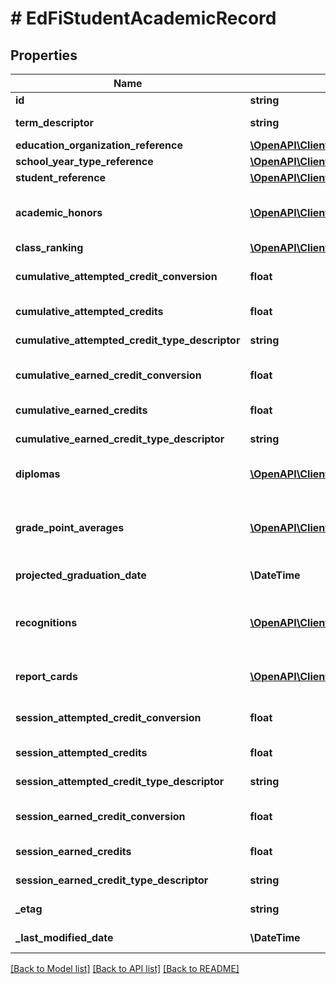 # # EdFiStudentAcademicRecord

## Properties

Name | Type | Description | Notes
------------ | ------------- | ------------- | -------------
**id** | **string** |  | [optional]
**term_descriptor** | **string** | The term for the session during the school year. |
**education_organization_reference** | [**\OpenAPI\Client\Model\EdFiEducationOrganizationReference**](EdFiEducationOrganizationReference.md) |  |
**school_year_type_reference** | [**\OpenAPI\Client\Model\EdFiSchoolYearTypeReference**](EdFiSchoolYearTypeReference.md) |  |
**student_reference** | [**\OpenAPI\Client\Model\EdFiStudentReference**](EdFiStudentReference.md) |  |
**academic_honors** | [**\OpenAPI\Client\Model\EdFiStudentAcademicRecordAcademicHonor[]**](EdFiStudentAcademicRecordAcademicHonor.md) | An unordered collection of studentAcademicRecordAcademicHonors. Academic distinctions earned by or awarded to the student. | [optional]
**class_ranking** | [**\OpenAPI\Client\Model\EdFiStudentAcademicRecordClassRanking**](EdFiStudentAcademicRecordClassRanking.md) |  | [optional]
**cumulative_attempted_credit_conversion** | **float** | Conversion factor that when multiplied by the number of credits is equivalent to Carnegie units. | [optional]
**cumulative_attempted_credits** | **float** | The value of credits or units of value awarded for the completion of a course. | [optional]
**cumulative_attempted_credit_type_descriptor** | **string** | The type of credits or units of value awarded for the completion of a course. | [optional]
**cumulative_earned_credit_conversion** | **float** | Conversion factor that when multiplied by the number of credits is equivalent to Carnegie units. | [optional]
**cumulative_earned_credits** | **float** | The value of credits or units of value awarded for the completion of a course. | [optional]
**cumulative_earned_credit_type_descriptor** | **string** | The type of credits or units of value awarded for the completion of a course. | [optional]
**diplomas** | [**\OpenAPI\Client\Model\EdFiStudentAcademicRecordDiploma[]**](EdFiStudentAcademicRecordDiploma.md) | An unordered collection of studentAcademicRecordDiplomas. Diploma(s) earned by the student. | [optional]
**grade_point_averages** | [**\OpenAPI\Client\Model\EdFiStudentAcademicRecordGradePointAverage[]**](EdFiStudentAcademicRecordGradePointAverage.md) | An unordered collection of studentAcademicRecordGradePointAverages. The grade point average for an individual computed as the grade points earned divided by the number of credits attempted. | [optional]
**projected_graduation_date** | **\DateTime** | The month and year the student is projected to graduate. | [optional]
**recognitions** | [**\OpenAPI\Client\Model\EdFiStudentAcademicRecordRecognition[]**](EdFiStudentAcademicRecordRecognition.md) | An unordered collection of studentAcademicRecordRecognitions. Recognitions given to the student for accomplishments in a co-curricular or extracurricular activity. | [optional]
**report_cards** | [**\OpenAPI\Client\Model\EdFiStudentAcademicRecordReportCard[]**](EdFiStudentAcademicRecordReportCard.md) | An unordered collection of studentAcademicRecordReportCards. Report cards for the student. | [optional]
**session_attempted_credit_conversion** | **float** | Conversion factor that when multiplied by the number of credits is equivalent to Carnegie units. | [optional]
**session_attempted_credits** | **float** | The value of credits or units of value awarded for the completion of a course. | [optional]
**session_attempted_credit_type_descriptor** | **string** | The type of credits or units of value awarded for the completion of a course. | [optional]
**session_earned_credit_conversion** | **float** | Conversion factor that when multiplied by the number of credits is equivalent to Carnegie units. | [optional]
**session_earned_credits** | **float** | The value of credits or units of value awarded for the completion of a course. | [optional]
**session_earned_credit_type_descriptor** | **string** | The type of credits or units of value awarded for the completion of a course. | [optional]
**_etag** | **string** | A unique system-generated value that identifies the version of the resource. | [optional]
**_last_modified_date** | **\DateTime** | The date and time the resource was last modified. | [optional]

[[Back to Model list]](../../README.md#models) [[Back to API list]](../../README.md#endpoints) [[Back to README]](../../README.md)
